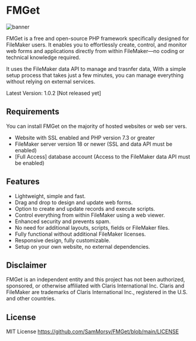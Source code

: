 # FMGet
![banner](https://github.com/user-attachments/assets/7e06255e-dfc2-40ba-92c2-5fb754b285c3)

FMGet is a free and open-source PHP framework specifically designed for FileMaker users. It enables you to effortlessly create, control, and monitor web forms and applications directly from within FileMaker—no coding or technical knowledge required.

It uses the FileMaker data API to manage and trasnfer data, With a simple setup process that takes just a few minutes, you can manage everything without relying on external services.

Latest Version: 1.0.2 [Not released yet]

## Requirements
You can install FMGet on the majority of hosted websites or web ser
vers.

- Website with SSL enabled and PHP version 7.3 or greater
- FileMaker server version 18 or newer (SSL and data API must be enabled)
- [Full Access] database account (Access to the FileMaker data API must be enabled)

## Features
- Lightweight, simple and fast.
- Drag and drop to design and update web forms.
- Option to create and update records and execute scripts.
- Control everything from within FileMaker using a web viewer.
- Enhanced security and prevents spam.
- No need for additional layouts, scripts, fields or FileMaker files.
- Fully functional without additional FileMaker licenses.
- Responsive design, fully customizable.
- Setup on your own website, no external dependencies.

## Disclaimer
FMGet is an independent entity and this project has not been authorized, sponsored, or otherwise affiliated with Claris International Inc. Claris and FileMaker are trademarks of Claris International Inc., registered in the U.S. and other countries.

## License
MIT License   https://github.com/SamMorsy/FMGet/blob/main/LICENSE
